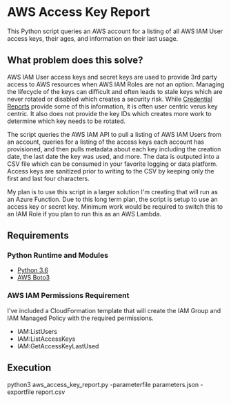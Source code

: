# AWS Access Key Report
This Python script queries an AWS account for a listing of all AWS IAM User access keys, their ages, and information on their last usage.

## What problem does this solve?
AWS IAM User access keys and secret keys are used to provide 3rd party access to AWS resources when AWS IAM Roles are not an option.  Managing the lifecycle of the keys can difficult and often leads to stale keys which are never rotated or disabled which creates a security risk.  While [Credential Reports](https://docs.aws.amazon.com/IAM/latest/UserGuide/id_credentials_getting-report.html) provide some of this information, it is often user centric verus key centric.  It also does not provide the key IDs which creates more work to determine which key needs to be rotated.

The script queries the AWS IAM API to pull a listing of AWS IAM Users from an account, queries for a listing of the access keys each account has provisioned, and then pulls metadata about each key including the creation date, the last date the key was used, and more.  The data is outputed into a CSV file which can be consumed in your favorite logging or data platform.  Access keys are sanitized prior to writing to the CSV by keeping only the first and last four characters.

My plan is to use this script in a larger solution I'm creating that will run as an Azure Function.  Due to this long term plan, the script is setup to use an access key or secret key.  Minimum work would be required to switch this to an IAM Role if you plan to run this as an AWS Lambda.

## Requirements

### Python Runtime and Modules
* [Python 3.6](https://www.python.org/downloads/release/python-360/)
* [AWS Boto3](https://boto3.amazonaws.com/v1/documentation/api/latest/index.html?id=docs_gateway)

### AWS IAM Permissions Requirement
I've included a CloudFormation template that will create the IAM Group and IAM Managed Policy with the required permissions.
* IAM:ListUsers
* IAM:ListAccessKeys
* IAM:GetAccessKeyLastUsed


## Execution

python3 aws_access_key_report.py -parameterfile parameters.json -exportfile report.csv
